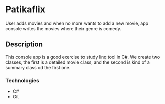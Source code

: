 # Patikaflix

User adds movies and when no more wants to add a new movie, app console writes the movies where their genre is comedy.

## Description

This console app is a good exercise to study linq tool in C#. We create two classes, the first is a detailed movie class, and the second is kind of a summary class od the first one.

### Technologies

* C#
* Git
